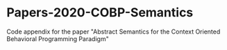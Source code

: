 # Papers-2020-COBP-Semantics
Code appendix for the paper "Abstract Semantics for the Context Oriented Behavioral Programming Paradigm"
